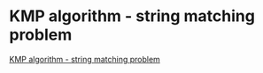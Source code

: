 # KMP algorithm - string matching problem
[KMP algorithm - string matching problem](https://aiwithcloud.com/2022/09/19/kmp_algorithm___string_matching_problem/)